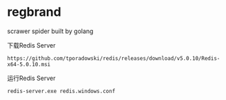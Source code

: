 # regbrand
scrawer spider built by golang

下载Redis Server

`https://github.com/tporadowski/redis/releases/download/v5.0.10/Redis-x64-5.0.10.msi
`

运行Redis Server

`redis-server.exe redis.windows.conf`